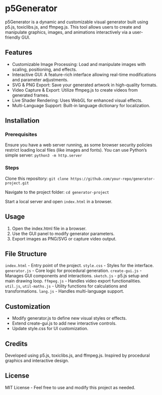 # p5Generator
 
p5Generator is a dynamic and customizable visual generator built using p5.js, toxiclibs.js, and ffmpeg.js. This tool allows users to create and manipulate graphics, images, and animations interactively via a user-friendly GUI.

## Features

- Customizable Image Processing: Load and manipulate images with scaling, positioning, and effects.
- Interactive GUI: A feature-rich interface allowing real-time modifications and parameter adjustments.
- SVG & PNG Export: Save your generated artwork in high-quality formats.
- Video Capture & Export: Utilize ffmpeg.js to create videos from generated frames.
- Live Shader Rendering: Uses WebGL for enhanced visual effects.
- Multi-Language Support: Built-in language dictionary for localization.

## Installation

### Prerequisites
Ensure you have a web server running, as some browser security policies restrict loading local files (like images and fonts). You can use Python’s simple server:
`python3 -m http.server`

### Steps
Clone this repository:
`git clone https://github.com/your-repo/generator-project.git`

Navigate to the project folder:
`cd generator-project`

Start a local server and open `index.html` in a browser.

## Usage
1. Open the index.html file in a browser.
2. Use the GUI panel to modify generator parameters.
3. Export images as PNG/SVG or capture video output.

## File Structure
`index.html` - Entry point of the project.
`style.css` - Styles for the interface.
`generator.js` - Core logic for procedural generation.
`create-gui.js` - Manages GUI components and interactions.
`sketch.js` - p5.js setup and main drawing loop.
`ffmpeg.js` - Handles video export functionalities.
`util.js`, `util-maths.js` - Utility functions for calculations and transformations.
`lang.js` - Handles multi-language support.

## Customization
- Modify generator.js to define new visual styles or effects.
- Extend create-gui.js to add new interactive controls.
- Update style.css for UI customization.

## Credits
Developed using p5.js, toxiclibs.js, and ffmpeg.js. Inspired by procedural graphics and interactive design.

## License
MIT License - Feel free to use and modify this project as needed.